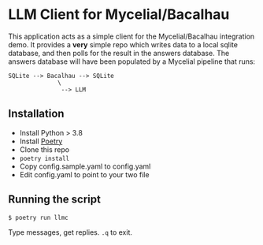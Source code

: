 # LLM Client for Mycelial/Bacalhau

This application acts as a simple client for the Mycelial/Bacalhau integration demo.  It provides a __very__ simple repo which writes data to a local sqlite database, and then polls for the result in the answers database.  The answers database will have been populated by a Mycelial pipeline that runs:

```
SQLite --> Bacalhau --> SQLite
              \
               --> LLM
```

## Installation

* Install Python > 3.8
* Install [Poetry](https://python-poetry.org/)
* Clone this repo
* `poetry install`
* Copy config.sample.yaml to config.yaml
* Edit config.yaml to point to your two file

## Running the script

```shell
$ poetry run llmc
```

Type messages, get replies.
`.q` to exit.

